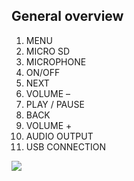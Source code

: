 ## General overview

1. MENU 
2. MICRO SD
3. MICROPHONE
4. ON/OFF 
5. NEXT
6. VOLUME –
7. PLAY / PAUSE
8. BACK
9. VOLUME +
10. AUDIO OUTPUT 
11. USB CONNECTION


![](http://static.energysistem.com/images/manuals/42645/579f42b939649.jpg)
